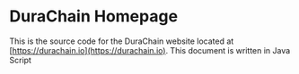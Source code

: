 # DuraChain Homepage
This is the source code for the DuraChain website located at [https://durachain.io](https://durachain.io).
This document is written in Java Script
